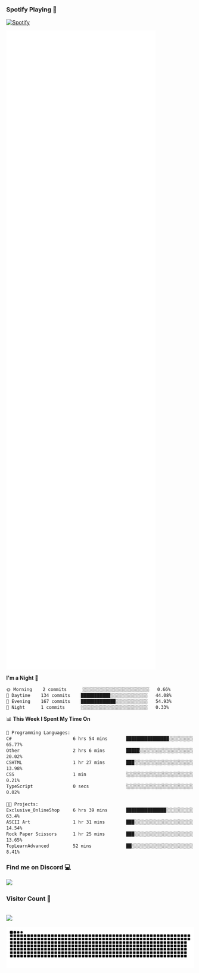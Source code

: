 ### Spotify Playing 🎵
[![Spotify](https://spotify-livestats-callme-milad.vercel.app/api/spotify)](https://open.spotify.com/user/314mrt6dxn5cqoxklh3thbwlr6by)

<img align="center" src="/github-metrics.svg" alt="Metrics" width="400">

<!--START_SECTION:waka-->
**I'm a Night 🦉** 

```text
🌞 Morning    2 commits      ░░░░░░░░░░░░░░░░░░░░░░░░░   0.66% 
🌆 Daytime    134 commits    ███████████░░░░░░░░░░░░░░   44.08% 
🌃 Evening    167 commits    █████████████░░░░░░░░░░░░   54.93% 
🌙 Night      1 commits      ░░░░░░░░░░░░░░░░░░░░░░░░░   0.33%

```


📊 **This Week I Spent My Time On** 

```text
💬 Programming Languages: 
C#                       6 hrs 54 mins       ████████████████░░░░░░░░░   65.77% 
Other                    2 hrs 6 mins        █████░░░░░░░░░░░░░░░░░░░░   20.02% 
CSHTML                   1 hr 27 mins        ███░░░░░░░░░░░░░░░░░░░░░░   13.98% 
CSS                      1 min               ░░░░░░░░░░░░░░░░░░░░░░░░░   0.21% 
TypeScript               0 secs              ░░░░░░░░░░░░░░░░░░░░░░░░░   0.02%

🐱‍💻 Projects: 
Exclusive_OnlineShop     6 hrs 39 mins       ███████████████░░░░░░░░░░   63.4% 
ASCII Art                1 hr 31 mins        ███░░░░░░░░░░░░░░░░░░░░░░   14.54% 
Rock Paper Scissors      1 hr 25 mins        ███░░░░░░░░░░░░░░░░░░░░░░   13.65% 
TopLearnAdvanced         52 mins             ██░░░░░░░░░░░░░░░░░░░░░░░   8.41%

```


<!--END_SECTION:waka-->

### Find me on Discord 💻
<a href="https://discord.gg/pQVcABAxAy" rel="nofollow"> 
  <img src="https://discord.c99.nl/widget/theme-2/977957889358573609.png" data-canonical-src="https://discord.c99.nl/widget/theme-2/977957889358573609.png" style="max-width: 100%;"></a>

### Visitor Count 🔢
<p align="left"> 
  <br>
  <img src="https://profile-counter.glitch.me/callme-devil/count.svg" />
</p>

<img src="https://github.com/callme-devil/callme-devil/blob/output/github-contribution-grid-snake.svg" alt="snake" style="max-width: 100%;">
